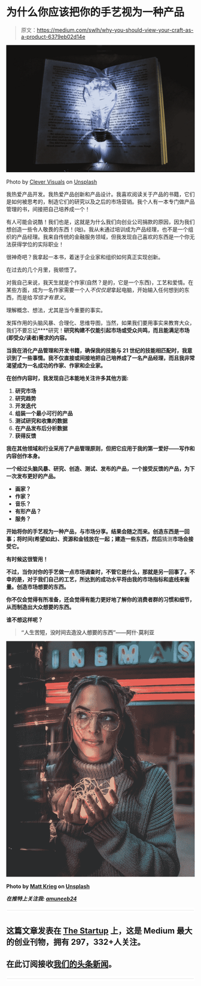 # 为什么你应该把你的手艺视为一种产品

> 原文：<https://medium.com/swlh/why-you-should-view-your-craft-as-a-product-6379eb02d14e>

![](img/6c8f1b73b3ea8542750441875fcff80f.png)

Photo by [Clever Visuals](https://unsplash.com/photos/iMwiPZNX3SI?utm_source=unsplash&utm_medium=referral&utm_content=creditCopyText) on [Unsplash](https://unsplash.com/search/photos/product?utm_source=unsplash&utm_medium=referral&utm_content=creditCopyText)

我热爱产品开发。我热爱产品创新和产品设计。我喜欢阅读关于产品的书籍，它们是如何被思考的，制造它们的研究以及之后的市场营销。我个人有一本专门做产品管理的书，间接把自己培养成一个！

有人可能会说酷！我们也是，这就是为什么我们向创业公司捐款的原因，因为我们想创造一些令人敬畏的东西！(咄)。我从未通过培训成为产品经理，也不是一个组织的产品经理。我来自传统的金融服务领域，但我发现自己喜欢的东西是一个你无法获得学位的实际职业！

很神奇吧？我拿起一本书，着迷于企业家和组织如何真正实现创新。

在过去的几个月里，我顿悟了。

对我自己来说，我天生就是个作家(自然？是的，它是一个东西)，工艺和爱情。在某些方面，成为一名作家需要一个人*不仅仅是*拿起电脑，开始输入任何想到的东西，而是给*写信才有意义*。

理解概念、想法，尤其是当今重要的事实。

发挥作用的头脑风暴、合理化、思维导图，当然，如果我们要用事实来教育大众，我们不要忘记****研究！**研究构建不仅能引起市场或受众共鸣，而且能满足市场(即受众/读者)需求的内容。**

**当我在消化产品管理和开发书籍，确保我的技能与 21 世纪的技能相匹配时，我意识到了一些事情。我不仅直接或间接地把自己培养成了一名产品经理，而且我非常渴望成为一名成功的作家、作家和企业家。**

**在创作内容时，我发现自己本能地关注许多其他方面:**

1.  **研究市场**
2.  **研究趋势**
3.  **开发迭代**
4.  **组装一个最小可行的产品**
5.  **测试研究和收集的数据**
6.  **在产品发布后分析数据**
7.  **获得反馈**

**我在其他领域和行业采用了产品管理原则，但把它应用于我的第一爱好——写作和内容创作本身。**

**一个经过头脑风暴、研究、创造、测试、发布的产品，一个接受反馈的产品，为下一次发布更好的产品。**

*   **画家？**
*   **作家？**
*   **音乐？**
*   **有形产品？**
*   **服务？**

**开始将你的手艺视为一种产品，与市场分享。结果会随之而来。创造东西是一回事；将时间(希望如此)、资源和金钱放在一起；建造一些东西，然后**猜测**市场会接受它。**

**有时候这很管用！**

**不过，当你对你的手艺做一点市场调查时，不管它是什么，那就是另一回事了。不幸的是，对于我们自己的工艺，所达到的成功水平将由我的市场指标和底线来衡量。创造市场想要的东西。**

**你不仅会觉得有所准备，还会觉得有能力更好地了解你的消费者群的习惯和细节，从而制造出大众想要的东西。**

**谁不想这样呢？**

> ****“人生苦短，没时间去造没人想要的东西”——阿什·莫利亚****

**![](img/251ac8c0d39f80464efa679f16ce9ffe.png)**

**Photo by [Matt Krieg](https://unsplash.com/photos/OjbcvDlJxLg?utm_source=unsplash&utm_medium=referral&utm_content=creditCopyText) on [Unsplash](https://unsplash.com/search/photos/inventors?utm_source=unsplash&utm_medium=referral&utm_content=creditCopyText)**

***在推特上关注我:* [*amuneeb24*](http://www.twitter.com/amuneeb24)**

**![](img/731acf26f5d44fdc58d99a6388fe935d.png)**

## **这篇文章发表在 [The Startup](https://medium.com/swlh) 上，这是 Medium 最大的创业刊物，拥有 297，332+人关注。**

## **在此订阅接收[我们的头条新闻](http://growthsupply.com/the-startup-newsletter/)。**

**![](img/731acf26f5d44fdc58d99a6388fe935d.png)**